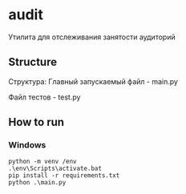 # audit
 Утилита для отслеживания занятости аудиторий

## Structure 
Структура:
Главный запускаемый файл - main.py

Файл тестов - test.py

## How to run

### Windows
```
python -m venv /env 
.\env\Scripts\activate.bat
pip install -r requirements.txt
python .\main.py 
```